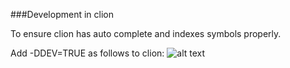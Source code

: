 ###Development in clion


To ensure clion has auto complete and indexes symbols properly.

Add -DDEV=TRUE as follows to clion:
![alt text](https://raw.githubusercontent.com/deeplearning4j/nd4j/gh-pages/img/libnd4jdevmode.png "Lib Nd4j dev mode")
